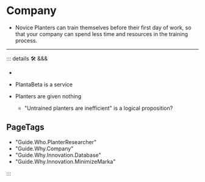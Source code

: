 
# Company

- Novice Planters can train themselves before their first day of work, so that your company can spend less time and resources in the training process.

---

<!-- =================================================== -->
<!-- =================================================== -->
<!-- =================================================== -->
<!-- =================================================== -->
<!-- =================================================== -->
::: details 🛠 <dev>&&&</dev>

-

- PlantaBeta is a service

- Planters are given nothing
    - "Untrained planters are inefficient" is a logical proposition?

<h2>PageTags</h2>

- "Guide.Who.PlanterResearcher"
- "Guide.Why.Company"
- "Guide.Why.Innovation.Database"
- "Guide.Why.Innovation.MinimizeMarka"

:::
